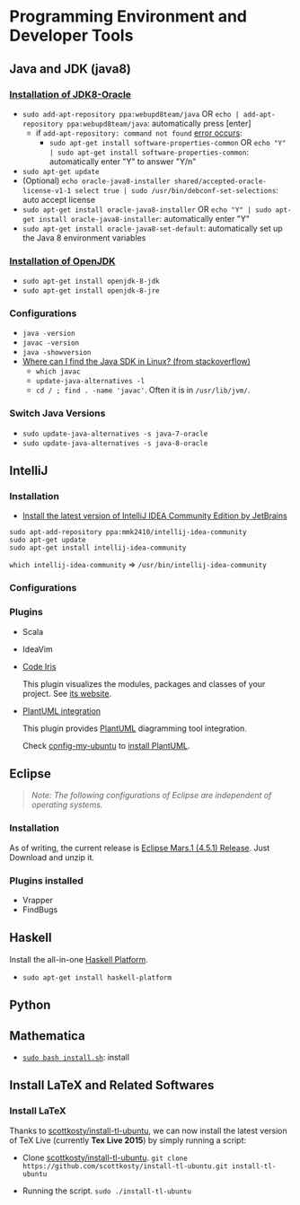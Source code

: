 # Programming Environment and Developer Tools

## Java and JDK (java8)

### [Installation of JDK8-Oracle](http://www.webupd8.org/2012/09/install-oracle-java-8-in-ubuntu-via-ppa.html)
- `sudo add-apt-repository ppa:webupd8team/java` OR `echo | add-apt-repository ppa:webupd8team/java`: automatically press [enter]
  - if `add-apt-repository: command not found` [error occurs](https://pricklytech.wordpress.com/2014/05/16/ubuntu-server-14-4-trusty-add-apt-repository-command-not-found/): 
    - `sudo apt-get install software-properties-common` OR `echo "Y" | sudo apt-get install software-properties-common`: automatically enter "Y" to answer "Y/n"
- `sudo apt-get update`
- (Optional) `echo oracle-java8-installer shared/accepted-oracle-license-v1-1 select true | sudo /usr/bin/debconf-set-selections`: auto accept license
- `sudo apt-get install oracle-java8-installer` OR `echo "Y" | sudo apt-get install oracle-java8-installer`: automatically enter "Y"
- `sudo apt-get install oracle-java8-set-default`: automatically set up the Java 8 environment variables

### [Installation of OpenJDK](http://askubuntu.com/a/464894/306000)
- `sudo apt-get install openjdk-8-jdk`
- `sudo apt-get install openjdk-8-jre`

### Configurations
- `java -version`
- `javac -version`
- `java -showversion`
- [Where can I find the Java SDK in Linux? (from stackoverflow)](http://stackoverflow.com/q/5251323/1833118)
  - `which javac`
  - `update-java-alternatives -l`
  - `cd / ; find . -name 'javac'`. Often it is in `/usr/lib/jvm/`.
### Switch Java Versions
- `sudo update-java-alternatives -s java-7-oracle`
- `sudo update-java-alternatives -s java-8-oracle`


## IntelliJ

### Installation
- [Install the latest version of IntelliJ IDEA Community Edition by JetBrains](http://stackoverflow.com/a/36483055/1833118)

```
sudo apt-add-repository ppa:mmk2410/intellij-idea-community
sudo apt-get update
sudo apt-get install intellij-idea-community
```

`which intellij-idea-community` => `/usr/bin/intellij-idea-community`

### Configurations

### Plugins
- Scala
- IdeaVim
- [Code Iris](https://plugins.jetbrains.com/plugin/7324?pr=idea)

  This plugin visualizes the modules, packages and classes of your project.
  See [its website](http://www.codeiris.com/).
- [PlantUML integration](https://plugins.jetbrains.com/plugin/?idea&id=7017)

  This plugin provides [PlantUML](http://plantuml.com/) diagramming tool integration.
  
  Check [config-my-ubuntu](https://github.com/hengxin/config-my-ubuntu/blob/master/ubuntu-configurations.md#install-plantuml) to [install PlantUML](https://gist.github.com/NLKNguyen/c39596c205ba1f1866c8).

## Eclipse

> *Note: The following configurations of Eclipse are independent of operating systems.*

### Installation

As of writing, the current release is [Eclipse Mars.1 (4.5.1) Release](https://www.eclipse.org/downloads/?osType=linux).
Just Download and unzip it. 

### Plugins installed
- Vrapper
- FindBugs

## Haskell

Install the all-in-one [Haskell Platform](https://www.haskell.org/platform/).
- `sudo apt-get install haskell-platform`


## Python

## Mathematica
- [`sudo bash install.sh`](http://support.wolfram.com/kb/12453): install

## Install LaTeX and Related Softwares

### Install LaTeX

Thanks to [scottkosty/install-tl-ubuntu](https://github.com/scottkosty/install-tl-ubuntu), 
we can now install the latest version of TeX Live (currently **Tex Live 2015**) by simply running a script:

- Clone [scottkosty/install-tl-ubuntu](https://github.com/scottkosty/install-tl-ubuntu).
`git clone https://github.com/scottkosty/install-tl-ubuntu.git install-tl-ubuntu`

- Running the script. 
`sudo ./install-tl-ubuntu`
